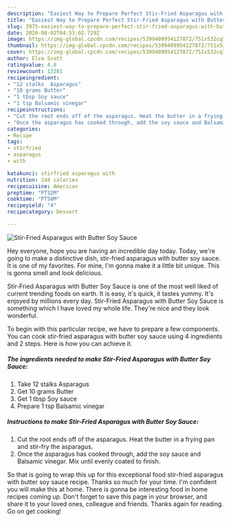 ```yaml
---
description: "Easiest Way to Prepare Perfect Stir-Fried Asparagus with Butter Soy Sauce"
title: "Easiest Way to Prepare Perfect Stir-Fried Asparagus with Butter Soy Sauce"
slug: 3975-easiest-way-to-prepare-perfect-stir-fried-asparagus-with-butter-soy-sauce
date: 2020-08-02T04:53:02.729Z
image: https://img-global.cpcdn.com/recipes/5399409954127872/751x532cq70/stir-fried-asparagus-with-butter-soy-sauce-recipe-main-photo.jpg
thumbnail: https://img-global.cpcdn.com/recipes/5399409954127872/751x532cq70/stir-fried-asparagus-with-butter-soy-sauce-recipe-main-photo.jpg
cover: https://img-global.cpcdn.com/recipes/5399409954127872/751x532cq70/stir-fried-asparagus-with-butter-soy-sauce-recipe-main-photo.jpg
author: Elva Scott
ratingvalue: 4.8
reviewcount: 13281
recipeingredient:
- "12 stalks  Asparagus"
- "10 grams Butter"
- "1 tbsp Soy sauce"
- "1 tsp Balsamic vinegar"
recipeinstructions:
- "Cut the root ends off of the asparagus. Heat the butter in a frying pan and stir-fry the asparagus."
- "Once the asparagus has cooked through, add the soy sauce and Balsamic vinegar. Mix until evenly coated to finish."
categories:
- Recipe
tags:
- stirfried
- asparagus
- with

katakunci: stirfried asparagus with 
nutrition: 244 calories
recipecuisine: American
preptime: "PT32M"
cooktime: "PT58M"
recipeyield: "4"
recipecategory: Dessert

---
```



![Stir-Fried Asparagus with Butter Soy Sauce](https://img-global.cpcdn.com/recipes/5399409954127872/751x532cq70/stir-fried-asparagus-with-butter-soy-sauce-recipe-main-photo.jpg)

Hey everyone, hope you are having an incredible day today. Today, we're going to make a distinctive dish, stir-fried asparagus with butter soy sauce. It is one of my favorites. For mine, I'm gonna make it a little bit unique. This is gonna smell and look delicious.



Stir-Fried Asparagus with Butter Soy Sauce is one of the most well liked of current trending foods on earth. It is easy, it's quick, it tastes yummy. It's enjoyed by millions every day. Stir-Fried Asparagus with Butter Soy Sauce is something which I have loved my whole life. They're nice and they look wonderful.


To begin with this particular recipe, we have to prepare a few components. You can cook stir-fried asparagus with butter soy sauce using 4 ingredients and 2 steps. Here is how you can achieve it.

<!--inarticleads1-->

##### The ingredients needed to make Stir-Fried Asparagus with Butter Soy Sauce:

1. Take 12 stalks  Asparagus
1. Get 10 grams Butter
1. Get 1 tbsp Soy sauce
1. Prepare 1 tsp Balsamic vinegar




<!--inarticleads2-->

##### Instructions to make Stir-Fried Asparagus with Butter Soy Sauce:

1. Cut the root ends off of the asparagus. Heat the butter in a frying pan and stir-fry the asparagus.
1. Once the asparagus has cooked through, add the soy sauce and Balsamic vinegar. Mix until evenly coated to finish.




So that is going to wrap this up for this exceptional food stir-fried asparagus with butter soy sauce recipe. Thanks so much for your time. I'm confident you will make this at home. There is gonna be interesting food in home recipes coming up. Don't forget to save this page in your browser, and share it to your loved ones, colleague and friends. Thanks again for reading. Go on get cooking!
